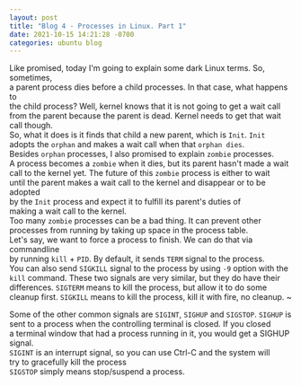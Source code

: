 ```yaml
---
layout: post
title: "Blog 4 - Processes in Linux. Part 1"
date: 2021-10-15 14:21:28 -0700
categories: ubuntu blog
---
```

Like promised, today I'm going to explain some dark Linux terms. So, sometimes,<br> 
a parent process dies before a child processes. In that case, what happens to <br> the child process? Well, kernel knows that it is not going to get a wait call<br>
from the parent because the parent is dead. Kernel needs to get that wait call though. <br>
So, what it does is it finds that child a new parent, which is `Init`. `Init` adopts the `orphan` and makes a wait call when that `orphan dies`. <br>
Besides `orphan` processes, I also promised to explain `zombie` processes. <br>
A process becomes a `zombie` when it dies, but its parent hasn't made a wait <br>call to the kernel yet. The future of this `zombie` process is either to wait <br>until the parent makes a wait call to the kernel and disappear or to be adopted <br>by the `Init` process and expect it to fulfill its parent's duties of<br> making a wait call to the kernel. <br>
Too many `zombie` processes can be a bad thing. It can prevent other processes from running by taking up space in the process table.<br>
Let's say, we want to force a process to finish. We can do that via commandline <br>
by running `kill` + `PID`. By default, it sends `TERM` signal to the process.<br>
You can also send `SIGKILL` signal to the process by using `-9` option with the `kill` command. These two signals are very similar, but they do have their differences. `SIGTERM` means  to kill the process, but allow it to do some cleanup first. `SIGKILL` means to kill the process, kill it with fire, no  cleanup.
~

Some of the other common signals are `SIGINT`, `SIGHUP` and `SIGSTOP`. `SIGHUP` is  sent to a process when the controlling terminal is closed. If you closed<br> a terminal window that had a process running in it, you would get a SIGHUP signal. <br>
`SIGINT` is an interrupt signal, so you can use Ctrl-C and the system will<br> try to gracefully kill the process<br>
`SIGSTOP` simply means stop/suspend a process.

